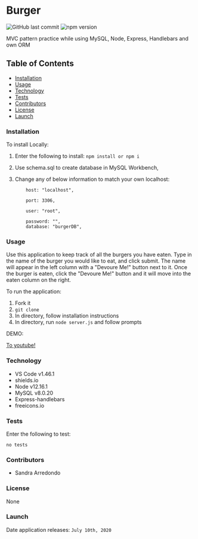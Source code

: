 # Burger

![GitHub last commit](https://img.shields.io/github/last-commit/salpharre/Burger) ![npm version](https://badge.fury.io/js/inquirer.svg)

MVC pattern practice while using MySQL, Node, Express, Handlebars and own ORM

## Table of Contents

* [Installation](#installation)
* [Usage](#usage)
* [Technology](#technology)
* [Tests](#tests)
* [Contributors](#contributors)
* [License](#license)
* [Launch](#launch)

### Installation

To install Locally:

1. Enter the following to install: `npm install or npm i`

2. Use schema.sql to create database in MySQL Workbench,

3. Change any of below information to match your own localhost:


    ``` 
        host: "localhost",
        
        port: 3306,
        
        user: "root",
        
        password: "",
        database: "burgerDB",
    ```

### Usage

Use this application to keep track of all the burgers you have eaten. Type in the name of the burger you would like to eat, and click submit. The name will appear in the left column with a "Devoure Me!" button next to it. Once the burger is eaten, click the "Devoure Me!" button and it will move into the eaten column on the right.

To run the application:
1. Fork it
2. `git clone`
3. In directory, follow installation instructions
4. In directory, run `node server.js` and follow prompts


DEMO:

[To youtube!](https://youtu.be/b6aL6OnW7lE)


### Technology

* VS Code v1.46.1
* shields.io
* Node v12.16.1
* MySQL v8.0.20
* Express-handlebars
* freeicons.io

### Tests

Enter the following to test:

`no tests`

### Contributors

* Sandra Arredondo

### License

None

### Launch

Date application releases: `July 10th, 2020`
 

